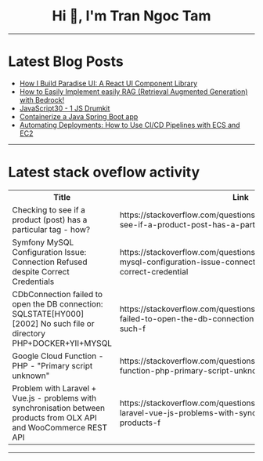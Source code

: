 <h1 align="center">Hi 👋, I'm Tran Ngoc Tam</h1>

---

# Latest Blog Posts 
<!-- BLOG-POST-LIST:START -->
- [How I Build Paradise UI: A React UI Component Library](https://dev.to/syakirurahman/how-i-build-paradise-ui-a-react-ui-component-library-4eff)
- [How to Easily Implement easily RAG &lpar;Retrieval Augmented Generation&rpar; with Bedrock!](https://dev.to/faye_ellis/how-to-easily-implement-easily-rag-retrieval-augmented-generation-with-bedrock-1mo2)
- [JavaScript30 - 1 JS Drumkit](https://dev.to/virtualsobriety/javascript30-1-js-drumkit-2hpn)
- [Containerize a Java Spring Boot app](https://dev.to/tevindeale/containerize-a-java-spring-boot-app-1op3)
- [Automating Deployments: How to Use CI/CD Pipelines with ECS and EC2](https://dev.to/marufhossain/automating-deployments-how-to-use-cicd-pipelines-with-ecs-and-ec2-p2m)
<!-- BLOG-POST-LIST:END -->

---

# Latest stack oveflow activity
<table>
  <tr><th>Title</th><th>Link</th></tr>
  <!-- STACKOVERFLOW:START --><tr><td>Checking to see if a product &lpar;post&rpar; has a particular tag - how?</td><td>https://stackoverflow.com/questions/78479623/checking-to-see-if-a-product-post-has-a-particular-tag-how</td></tr><tr><td>Symfony MySQL Configuration Issue: Connection Refused despite Correct Credentials</td><td>https://stackoverflow.com/questions/78479572/symfony-mysql-configuration-issue-connection-refused-despite-correct-credential</td></tr><tr><td>CDbConnection failed to open the DB connection: SQLSTATE[HY000] [2002] No such file or directory PHP+DOCKER+YII+MYSQL</td><td>https://stackoverflow.com/questions/78479561/cdbconnection-failed-to-open-the-db-connection-sqlstatehy000-2002-no-such-f</td></tr><tr><td>Google Cloud Function - PHP - &quot;Primary script unknown&quot;</td><td>https://stackoverflow.com/questions/78479431/google-cloud-function-php-primary-script-unknown</td></tr><tr><td>Problem with Laravel + Vue.js - problems with synchronisation between products from OLX API and WooCommerce REST API</td><td>https://stackoverflow.com/questions/78479359/problem-with-laravel-vue-js-problems-with-synchronisation-between-products-f</td></tr><!-- STACKOVERFLOW:END -->
</table>

---


